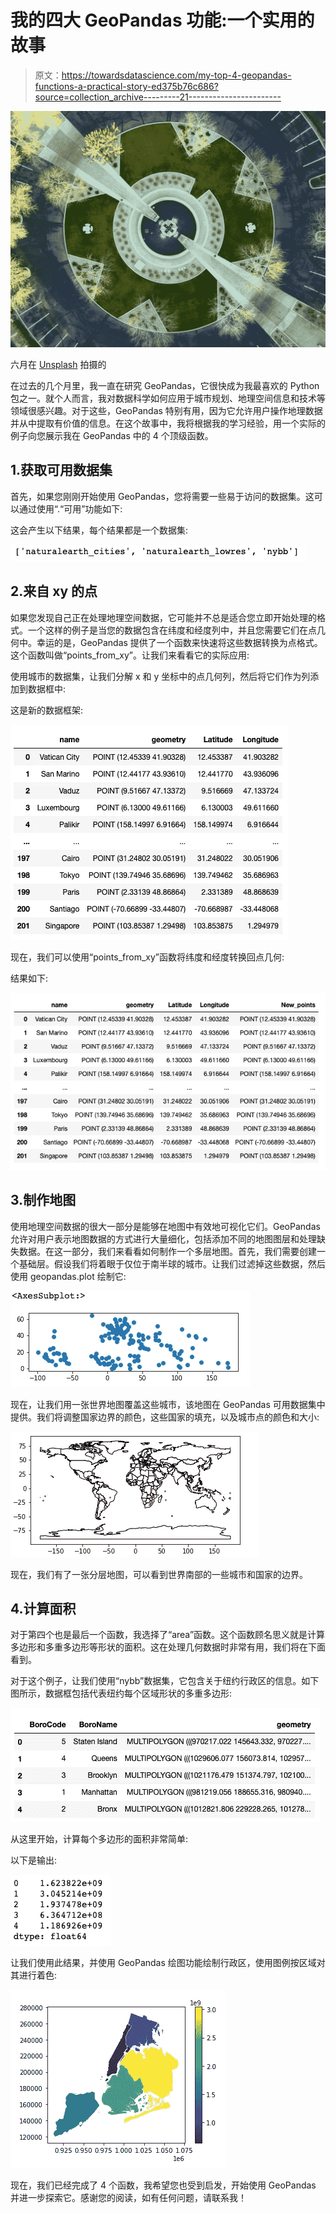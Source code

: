 # 我的四大 GeoPandas 功能:一个实用的故事

> 原文：<https://towardsdatascience.com/my-top-4-geopandas-functions-a-practical-story-ed375b76c686?source=collection_archive---------21----------------------->

![](img/02de73c7d270c11bdbb16f47df3d85ad.png)

六月在 [Unsplash](https://unsplash.com?utm_source=medium&utm_medium=referral) 拍摄的

在过去的几个月里，我一直在研究 GeoPandas，它很快成为我最喜欢的 Python 包之一。就个人而言，我对数据科学如何应用于城市规划、地理空间信息和技术等领域很感兴趣。对于这些，GeoPandas 特别有用，因为它允许用户操作地理数据并从中提取有价值的信息。在这个故事中，我将根据我的学习经验，用一个实际的例子向您展示我在 GeoPandas 中的 4 个顶级函数。

## 1.获取可用数据集

首先，如果您刚刚开始使用 GeoPandas，您将需要一些易于访问的数据集。这可以通过使用“.“可用”功能如下:

这会产生以下结果，每个结果都是一个数据集:

![](img/8ad057a0ed1284800b7184c54e94d364.png)

## 2.来自 xy 的点

如果您发现自己正在处理地理空间数据，它可能并不总是适合您立即开始处理的格式。一个这样的例子是当您的数据包含在纬度和经度列中，并且您需要它们在点几何中。幸运的是，GeoPandas 提供了一个函数来快速将这些数据转换为点格式。这个函数叫做“points_from_xy”。让我们来看看它的实际应用:

使用城市的数据集，让我们分解 x 和 y 坐标中的点几何列，然后将它们作为列添加到数据框中:

这是新的数据框架:

![](img/55dd75d987bd6300bb5225928a30cc0a.png)

现在，我们可以使用“points_from_xy”函数将纬度和经度转换回点几何:

结果如下:

![](img/e38f0862fdf13ed950cd80c17c198b06.png)

## 3.制作地图

使用地理空间数据的很大一部分是能够在地图中有效地可视化它们。GeoPandas 允许对用户表示地图数据的方式进行大量细化，包括添加不同的地图图层和处理缺失数据。在这一部分，我们来看看如何制作一个多层地图。首先，我们需要创建一个基础层。假设我们将着眼于仅位于南半球的城市。让我们过滤掉这些数据，然后使用 geopandas.plot 绘制它:

![](img/d76bb56a3037ff9eb987b38a49b8f800.png)

现在，让我们用一张世界地图覆盖这些城市，该地图在 GeoPandas 可用数据集中提供。我们将调整国家边界的颜色，这些国家的填充，以及城市点的颜色和大小:

![](img/18cd23e8f17378046148cd6974892d55.png)

现在，我们有了一张分层地图，可以看到世界南部的一些城市和国家的边界。

## 4.计算面积

对于第四个也是最后一个函数，我选择了“area”函数。这个函数顾名思义就是计算多边形和多重多边形等形状的面积。这在处理几何数据时非常有用，我们将在下面看到。

对于这个例子，让我们使用“nybb”数据集，它包含关于纽约行政区的信息。如下图所示，数据框包括代表纽约每个区域形状的多重多边形:

![](img/41828b056103178d24d382eefc35bbce.png)

从这里开始，计算每个多边形的面积非常简单:

以下是输出:

![](img/75b205534a9ea0235c6d4fea66e163d2.png)

让我们使用此结果，并使用 GeoPandas 绘图功能绘制行政区，使用图例按区域对其进行着色:

![](img/93b22f585061a3f5cbdf2627a149c9a5.png)

现在，我们已经完成了 4 个函数，我希望您也受到启发，开始使用 GeoPandas 并进一步探索它。感谢您的阅读，如有任何问题，请联系我！